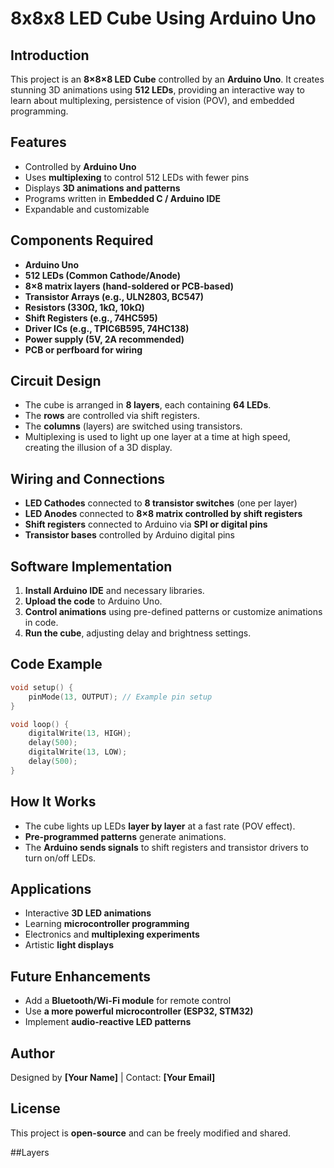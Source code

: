 # 8x8x8 LED Cube Using Arduino Uno

## Introduction
This project is an **8×8×8 LED Cube** controlled by an **Arduino Uno**. It creates stunning 3D animations using **512 LEDs**, providing an interactive way to learn about multiplexing, persistence of vision (POV), and embedded programming.

## Features
- Controlled by **Arduino Uno**
- Uses **multiplexing** to control 512 LEDs with fewer pins
- Displays **3D animations and patterns**
- Programs written in **Embedded C / Arduino IDE**
- Expandable and customizable

## Components Required
- **Arduino Uno**
- **512 LEDs (Common Cathode/Anode)**
- **8×8 matrix layers (hand-soldered or PCB-based)**
- **Transistor Arrays (e.g., ULN2803, BC547)**
- **Resistors (330Ω, 1kΩ, 10kΩ)**
- **Shift Registers (e.g., 74HC595)**
- **Driver ICs (e.g., TPIC6B595, 74HC138)**
- **Power supply (5V, 2A recommended)**
- **PCB or perfboard for wiring**

## Circuit Design
- The cube is arranged in **8 layers**, each containing **64 LEDs**.
- The **rows** are controlled via shift registers.
- The **columns** (layers) are switched using transistors.
- Multiplexing is used to light up one layer at a time at high speed, creating the illusion of a 3D display.

## Wiring and Connections
- **LED Cathodes** connected to **8 transistor switches** (one per layer)
- **LED Anodes** connected to **8×8 matrix controlled by shift registers**
- **Shift registers** connected to Arduino via **SPI or digital pins**
- **Transistor bases** controlled by Arduino digital pins

## Software Implementation
1. **Install Arduino IDE** and necessary libraries.
2. **Upload the code** to Arduino Uno.
3. **Control animations** using pre-defined patterns or customize animations in code.
4. **Run the cube**, adjusting delay and brightness settings.

## Code Example
```cpp
void setup() {
    pinMode(13, OUTPUT); // Example pin setup
}

void loop() {
    digitalWrite(13, HIGH);
    delay(500);
    digitalWrite(13, LOW);
    delay(500);
}
```

## How It Works
- The cube lights up LEDs **layer by layer** at a fast rate (POV effect).
- **Pre-programmed patterns** generate animations.
- The **Arduino sends signals** to shift registers and transistor drivers to turn on/off LEDs.

## Applications
- Interactive **3D LED animations**
- Learning **microcontroller programming**
- Electronics and **multiplexing experiments**
- Artistic **light displays**

## Future Enhancements
- Add a **Bluetooth/Wi-Fi module** for remote control
- Use **a more powerful microcontroller (ESP32, STM32)**
- Implement **audio-reactive LED patterns**

## Author
Designed by **[Your Name]** | Contact: **[Your Email]**

## License
This project is **open-source** and can be freely modified and shared.

##Layers
<!-- Uploading "tempImageKcV36j.gif"... -->
